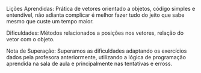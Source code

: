 Lições Aprendidas:
Prática de vetores orientado a objetos, código simples e entendível, não adianta complicar é melhor fazer tudo do jeito que sabe mesmo que custe um tempo maior.

Dificuldades: 
Métodos relacionados a posições nos vetores, relação do vetor com o objeto.

Nota de Superação:
Superamos as dificuldades adaptando os exercícios dados pela profesora anteriormente, utilizando a lógica de programação aprendida na sala de aula e principalmente nas tentativas e erross.
